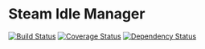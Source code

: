 # Steam Idle Manager

[![Build Status](https://travis-ci.org/Robinlemon/steam-idle-manager.svg?branch=master)](https://travis-ci.org/Robinlemon/steam-idle-manager)
[![Coverage Status](https://coveralls.io/repos/github/Robinlemon/steam-idle-manager/badge.svg)](https://coveralls.io/github/Robinlemon/steam-idle-manager)
[![Dependency Status](https://david-dm.org/Robinlemon/steam-idle-manager.svg)](https://david-dm.org/Robinlemon/steam-idle-manager)
